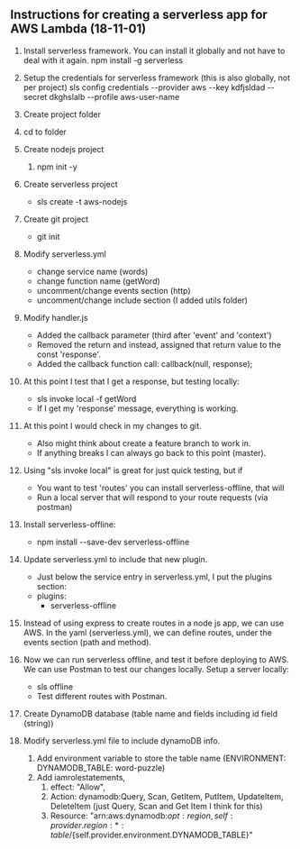## Instructions for creating a serverless app for AWS Lambda (18-11-01)

1. Install serverless framework. You can install it globally and not have to deal with it again.
   npm install -g serverless
1. Setup the credentials for serverless framework (this is also globally, not per project)
   sls config credentials --provider aws --key kdfjsldad --secret dkghslalb --profile aws-user-name

1. Create project folder
1. cd to folder
1. Create nodejs project
   1. npm init -y
1. Create serverless project
   - sls create -t aws-nodejs
1. Create git project
   - git init
1. Modify serverless.yml
   - change service name (words)
   - change function name (getWord)
   - uncomment/change events section (http)
   - uncomment/change include section (I added utils folder)
1. Modify handler.js
   - Added the callback parameter (third after 'event' and 'context')
   - Removed the return and instead, assigned that return value to the const 'response'.
   - Added the callback function call: callback(null, response);
1. At this point I test that I get a response, but testing locally:
   - sls invoke local -f getWord
   - If I get my 'response' message, everything is working.
1. At this point I would check in my changes to git.
   - Also might think about create a feature branch to work in.
   - If anything breaks I can always go back to this point (master).
1. Using "sls invoke local" is great for just quick testing, but if
   - You want to test 'routes' you can install serverless-offline, that will
   - Run a local server that will respond to your route requests (via postman)
1. Install serverless-offline:
   - npm install --save-dev serverless-offline
1. Update serverless.yml to include that new plugin.
   - Just below the service entry in serverless.yml, I put the plugins section:
   - plugins:
     - serverless-offline
1. Instead of using express to create routes in a node js app, we can use AWS. In the yaml (serverless.yml), we can define routes, under the events section (path and method).
1. Now we can run serverless offline, and test it before deploying to AWS. We can use Postman to test our changes locally. Setup a server locally:
   - sls offline
   - Test different routes with Postman.
1. Create DynamoDB database (table name and fields including id field (string))
1. Modify serverless.yml file to include dynamoDB info.
   1. Add environment variable to store the table name (ENVIRONMENT: DYNAMODB_TABLE: word-puzzle)
   1. Add iamrolestatements,
      1. effect: "Allow",
      1. Action: dynamodb:Query, Scan, GetItem, PutItem, UpdateItem, DeleteItem (just Query, Scan and Get Item I think for this)
      1. Resource: "arn:aws:dynamodb:${opt:region, self:provider.region}:*:table/${self.provider.environment.DYNAMODB_TABLE}"
